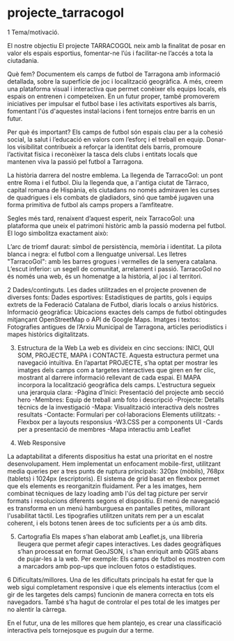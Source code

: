 # projecte_tarracogol
 1 Tema/motivació.
 
El nostre objectiu
El projecte TARRACOGOL neix amb la finalitat de posar en valor els espais esportius, fomentar-ne l’ús i facilitar-ne l’accés a tota la ciutadania.

Què fem?
Documentem els camps de futbol de Tarragona amb informació detallada, sobre la superfície de joc i localització geogràfica. A més, creem una plataforma visual i interactiva que permet conèixer els equips locals, els espais on entrenen i competeixen. En un futur proper, també promoverem iniciatives per impulsar el futbol base i les activitats esportives als barris, fomentant l'ús d'aquestes instal·lacions i fent tornejos entre barris en un futur.

Per què és important?
Els camps de futbol són espais clau per a la cohesió social, la salut i l’educació en valors com l’esforç i el treball en equip. Donar-los visibilitat contribueix a reforçar la identitat dels barris, promoure l’activitat física i reconèixer la tasca dels clubs i entitats locals que mantenen viva la passió pel futbol a Tarragona.

La història darrera del nostre emblema.
La llegenda de TarracoGol: un pont entre Roma i el futbol.
Diu la llegenda que, a l'antiga ciutat de Tàrraco, capital romana de Hispània, els ciutadans no només admiraven les curses de quadrigues i els combats de gladiadors, sinó que també jugaven una forma primitiva de futbol als camps propers a l’amfiteatre.

Segles més tard, renaixent d’aquest esperit, neix TarracoGol: una plataforma que uneix el patrimoni històric amb la passió moderna pel futbol. El logo simbolitza exactament això:

L’arc de triomf daurat: símbol de persistència, memòria i identitat.
La pilota blanca i negra: el futbol com a llenguatge universal.
Les lletres "TarracoGol": amb les barres grogues i vermelles de la senyera catalana.
L’escut inferior: un segell de comunitat, arrelament i passió.
TarracoGol no és només una web, és un homenatge a la història, al joc i al territori.


 2 Dades/continguts.
Les dades utilitzades en el projecte provenen de diverses fonts:
Dades esportives: Estadístiques de partits, gols i equips extrets de la Federació Catalana de Futbol, diaris locals o arxius històrics.
Informació geogràfica: Ubicacions exactes dels camps de futbol obtingudes mitjançant OpenStreetMap o API de Google Maps.
Imatges i textos: Fotografies antigues de l’Arxiu Municipal de Tarragona, articles periodístics i mapes històrics digitalitzats.

3. Estructura de la Web
La web es divideix en cinc seccions: INICI, QUI SOM, PROJECTE, MAPA i CONTACTE. Aquesta estructura permet una navegació intuïtiva. En l’apartat PROJECTE, s’ha optat per mostrar les imatges dels camps com a targetes interactives que giren en fer clic, mostrant al darrere informació rellevant de cada espai. El MAPA incorpora la localització geogràfica dels camps.
L'estructura segueix una jerarquia clara:
-Pàgina d'Inici: Presentació del projecte amb secció hero
-Membres: Equip de treball amb foto i descripció
-Projecte: Detalls tècnics de la investigació
-Mapa: Visualització interactiva dels nostres resultats
-Contacte: Formulari per col·laboracions
Elements utilitzats:
-Flexbox per a layouts responsius
-W3.CSS per a components UI
-Cards per a presentació de membres
-Mapa interactiu amb Leaflet

4. Web Responsive

La adaptabilitat a diferents dispositius ha estat una prioritat en el nostre desenvolupament. Hem implementat un enfocament mobile-first, utilitzant media queries per a tres punts de ruptura principals: 320px (mòbils), 768px (tablets) i 1024px (escriptoris). El sistema de grid basat en flexbox permet que els elements es reorganitzin fluidament. Per a les imatges, hem combinat tècniques de lazy loading amb l'ús del tag picture per servir formats i resolucions diferents segons el dispositiu. El menú de navegació es transforma en un menú hamburguesa en pantalles petites, millorant l'usabilitat tàctil. Les tipografies utilitzen unitats rem per a un escalat coherent, i els botons tenen àrees de toc suficients per a ús amb dits.


5. Cartografia
Els mapes s’han elaborat amb Leaflet.js, una llibreria lleugera que permet afegir capes interactives. Les dades geogràfiques s’han processat en format GeoJSON, i s’han enriquit amb QGIS abans de pujar-les a la web. Per exemple: Els camps de futbol es mostren com a marcadors amb pop-ups que inclouen fotos o estadístiques.

6 Dificultats/millores.
Una de les dificultats principals ha estat fer que la web sigui completament responsive i que els elements interactius (com el gir de les targetes dels camps) funcionin de manera correcta en tots els navegadors. També s’ha hagut de controlar el pes total de les imatges per no alentir la càrrega. 

En el futur, una de les millores que hem plantejo, es crear una classificació interactiva pels tornejosque es puguin dur a terme.
